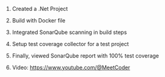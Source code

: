 1. Created a .Net Project

2. Build with Docker file

3. Integrated SonarQube scanning in build steps

4. Setup test coverage collector for a test project

5. Finally, viewed SonarQube report with 100% test coverage

6. Video: https://www.youtube.com/@MeetCoder
